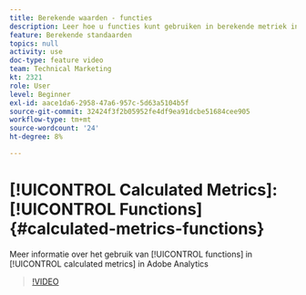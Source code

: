 ```yaml
---
title: Berekende waarden - functies
description: Leer hoe u functies kunt gebruiken in berekende metriek in Adobe Analytics
feature: Berekende standaarden
topics: null
activity: use
doc-type: feature video
team: Technical Marketing
kt: 2321
role: User
level: Beginner
exl-id: aace1da6-2958-47a6-957c-5d63a5104b5f
source-git-commit: 32424f3f2b05952fe4df9ea91dcbe51684cee905
workflow-type: tm+mt
source-wordcount: '24'
ht-degree: 8%

---
```


# [!UICONTROL Calculated Metrics]: [!UICONTROL Functions] {#calculated-metrics-functions}

Meer informatie over het gebruik van [!UICONTROL functions] in [!UICONTROL calculated metrics] in Adobe Analytics

>[!VIDEO](https://video.tv.adobe.com/v/25408/?quality=12)
